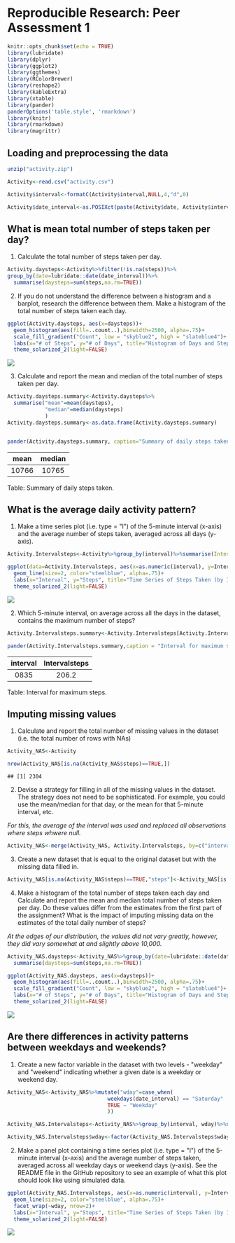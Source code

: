 # Reproducible Research: Peer Assessment 1


```r
knitr::opts_chunk$set(echo = TRUE)
library(lubridate)
library(dplyr)
library(ggplot2)
library(ggthemes)
library(RColorBrewer)
library(reshape2)
library(kableExtra)
library(xtable)
library(pander)
panderOptions('table.style', 'rmarkdown')
library(knitr)
library(rmarkdown)
library(magrittr)
```

## Loading and preprocessing the data


```r
unzip("activity.zip")

Activity<-read.csv("activity.csv")

Activity$interval<-formatC(Activity$interval,NULL,4,"d",0)

Activity$date_interval<-as.POSIXct(paste(Activity$date, Activity$interval), format="%Y-%m-%d %H%M")
```

## What is mean total number of steps taken per day?

1. Calculate the total number of steps taken per day.


```r
Activity.daysteps<-Activity%>%filter(!is.na(steps))%>%
group_by(date=lubridate::date(date_interval))%>%
  summarise(daysteps=sum(steps,na.rm=TRUE))
```

2. If you do not understand the difference between a histogram and a barplot, research the difference between them. Make a histogram of the total number of steps taken each day.


```r
ggplot(Activity.daysteps, aes(x=daysteps))+
  geom_histogram(aes(fill=..count..),binwidth=2500, alpha=.75)+
  scale_fill_gradient("Count", low = "skyblue2", high = "slateblue4")+
  labs(x="# of Steps", y="# of Days", title="Histogram of Days and Steps Taken")+
  theme_solarized_2(light=FALSE)
```

![](PA1_template_files/figure-html/unnamed-chunk-3-1.png)<!-- -->

3. Calculate and report the mean and median of the total number of steps taken per day.


```r
Activity.daysteps.summary<-Activity.daysteps%>%
  summarise("mean"=mean(daysteps), 
            "median"=median(daysteps)
            )
Activity.daysteps.summary<-as.data.frame(Activity.daysteps.summary)


pander(Activity.daysteps.summary, caption="Summary of daily steps taken.")
```



| mean  | median |
|:-----:|:------:|
| 10766 | 10765  |

Table: Summary of daily steps taken.

## What is the average daily activity pattern?

1. Make a time series plot (i.e. type = "l") of the 5-minute interval (x-axis) and the average number of steps taken, averaged across all days (y-axis). 


```r
Activity.Intervalsteps<-Activity%>%group_by(interval)%>%summarise(Intervalsteps=mean(steps, na.rm=TRUE))

ggplot(data=Activity.Intervalsteps, aes(x=as.numeric(interval), y=Intervalsteps))+
  geom_line(size=2, color="steelblue", alpha=.75)+
  labs(x="Interval", y="Steps", title="Time Series of Steps Taken (by Interval)")+
  theme_solarized_2(light=FALSE)
```

![](PA1_template_files/figure-html/unnamed-chunk-5-1.png)<!-- -->

2. Which 5-minute interval, on average across all the days in the dataset, contains the maximum number of steps?


```r
Activity.Intervalsteps.summary<-Activity.Intervalsteps[Activity.Intervalsteps$Intervalsteps==max(Activity.Intervalsteps$Intervalsteps),]

pander(Activity.Intervalsteps.summary,caption = "Interval for maximum steps.")
```



| interval | Intervalsteps |
|:--------:|:-------------:|
|   0835   |     206.2     |

Table: Interval for maximum steps.

## Imputing missing values

1. Calculate and report the total number of missing values in the dataset (i.e. the total number of rows with NAs)

```r
Activity_NAS<-Activity

nrow(Activity_NAS[is.na(Activity_NAS$steps)==TRUE,])
```

```
## [1] 2304
```

2. Devise a strategy for filling in all of the missing values in the dataset. The strategy does not need to be sophisticated. For example, you could use the mean/median for that day, or the mean for that 5-minute interval, etc.


*For this, the average of the interval was used and replaced all observations where steps whwere null.* 


```r
Activity_NAS<-merge(Activity_NAS, Activity.Intervalsteps, by=c("interval"="interval"))
```

3. Create a new dataset that is equal to the original dataset but with the missing data filled in.


```r
Activity_NAS[is.na(Activity_NAS$steps)==TRUE,"steps"]<-Activity_NAS[is.na(Activity_NAS$steps)==TRUE,"Intervalsteps"]
```

4. Make a histogram of the total number of steps taken each day and Calculate and report the mean and median total number of steps taken per day. Do these values differ from the estimates from the first part of the assignment? What is the impact of imputing missing data on the estimates of the total daily number of steps?

*At the edges of our distribution, the values did not vary greatly, however, they did vary somewhat at and slightly above 10,000.*


```r
Activity_NAS.daysteps<-Activity_NAS%>%group_by(date=lubridate::date(date_interval))%>%
  summarise(daysteps=sum(steps,na.rm=TRUE))

ggplot(Activity_NAS.daysteps, aes(x=daysteps))+
  geom_histogram(aes(fill=..count..),binwidth=2500, alpha=.75)+
  scale_fill_gradient("Count", low = "skyblue2", high = "slateblue4")+
  labs(x="# of Steps", y="# of Days", title="Histogram of Days and Steps Taken")+
  theme_solarized_2(light=FALSE)
```

![](PA1_template_files/figure-html/unnamed-chunk-10-1.png)<!-- -->

## Are there differences in activity patterns between weekdays and weekends?

1. Create a new factor variable in the dataset with two levels - "weekday" and "weekend" indicating whether a given date is a weekday or weekend day.


```r
Activity_NAS<-Activity_NAS%>%mutate("wday"=case_when(
                                weekdays(date_interval) == "Saturday" | weekdays(date_interval) == "Sunday" ~ "Weekend",
                                TRUE ~ "Weekday"
                                ))

Activity_NAS.Intervalsteps<-Activity_NAS%>%group_by(interval, wday)%>%summarise(Intervalsteps=mean(steps, na.rm=TRUE))

Activity_NAS.Intervalsteps$wday<-factor(Activity_NAS.Intervalsteps$wday)
```

2. Make a panel plot containing a time series plot (i.e. type = "l") of the 5-minute interval (x-axis) and the average number of steps taken, averaged across all weekday days or weekend days (y-axis). See the README file in the GitHub repository to see an example of what this plot should look like using simulated data.


```r
ggplot(Activity_NAS.Intervalsteps, aes(x=as.numeric(interval), y=Intervalsteps, group=wday))+
  geom_line(size=2, color="steelblue", alpha=.75)+
  facet_wrap(~wday, nrow=2)+
  labs(x="Interval", y="Steps", title="Time Series of Steps Taken (by Interval, by weekday/weekend)")+
  theme_solarized_2(light=FALSE)
```

![](PA1_template_files/figure-html/unnamed-chunk-12-1.png)<!-- -->




